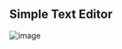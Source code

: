 ## Simple Text Editor
![image](https://github.com/osamasu/Simple-Text-Editor/assets/97795269/10f1435d-a4cc-4c91-93c2-3a9215bb0aab)
